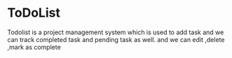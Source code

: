 # ToDoList
Todolist is a project management system which is used to add task and we can track completed task and pending task as well. and we can edit ,delete ,mark as complete 
